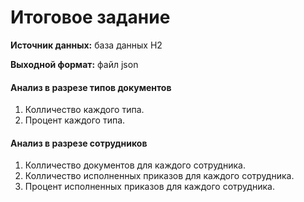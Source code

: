 # Итоговое задание 

**Источник данных:** база данных Н2

**Выходной формат:** файл json

#### Анализ в разрезе типов документов
1. Колличество каждого типа.
2. Процент каждого типа.  

#### Анализ в разрезе сотрудников
1. Колличество документов для каждого сотрудника.
2. Колличество исполненных приказов для каждого сотрудника.
3. Процент исполненных приказов для каждого сотрудника.
